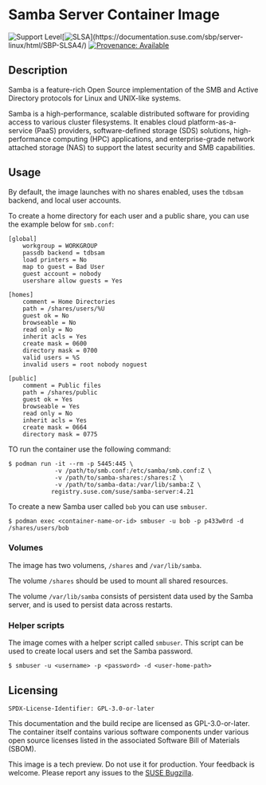 # Samba Server Container Image

![Support Level](https://img.shields.io/badge/Support_Level-techpreview-blue)[![SLSA](https://img.shields.io/badge/SLSA_(v1.0)-Build_L3-Green)](https://documentation.suse.com/sbp/server-linux/html/SBP-SLSA4/)
[![Provenance: Available](https://img.shields.io/badge/Provenance-Available-Green)](https://documentation.suse.com/container/all/html/Container-guide/index.html#container-verify)

## Description

Samba is a feature-rich Open Source implementation of the SMB and Active Directory
protocols for Linux and UNIX-like systems.

Samba is a high-performance, scalable distributed software for providing access to
various cluster filesystems. It enables cloud platform-as-a-service (PaaS) providers,
software-defined storage (SDS) solutions, high-performance computing (HPC) applications,
and enterprise-grade network attached storage (NAS) to support the latest security and
SMB capabilities.

## Usage

By default, the image launches with no shares enabled, uses the `tdbsam` backend, and local user accounts.

To create a home directory for each user and a public share, you can use the example below for `smb.conf`:

```
[global]
	workgroup = WORKGROUP
	passdb backend = tdbsam
	load printers = No
	map to guest = Bad User
	guest account = nobody
	usershare allow guests = Yes

[homes]
	comment = Home Directories
	path = /shares/users/%U
	guest ok = No
	browseable = No
	read only = No
	inherit acls = Yes
	create mask = 0600
	directory mask = 0700
	valid users = %S
	invalid users = root nobody noguest

[public]
	comment = Public files
	path = /shares/public
	guest ok = Yes
	browseable = Yes
	read only = No
	inherit acls = Yes
	create mask = 0664
	directory mask = 0775
```

TO run the container use the following command:

```ShellSession
$ podman run -it --rm -p 5445:445 \
             -v /path/to/smb.conf:/etc/samba/smb.conf:Z \
             -v /path/to/samba-shares:/shares:Z \
             -v /path/to/samba-data:/var/lib/samba:Z \
            registry.suse.com/suse/samba-server:4.21
```

To create a new Samba user called `bob` you can use `smbuser`.

```ShellSession
$ podman exec <container-name-or-id> smbuser -u bob -p p433w0rd -d /shares/users/bob
```

### Volumes

The image has two volumens, `/shares` and `/var/lib/samba`.

The volume `/shares` should be used to mount all shared resources.

The volume `/var/lib/samba` consists of persistent data used by the Samba server,
and is used to persist data across restarts.

### Helper scripts

The image comes with a helper script called `smbuser`. This script can be used
to create local users and set the Samba password.

```ShellSession
$ smbuser -u <username> -p <password> -d <user-home-path>
```

## Licensing

`SPDX-License-Identifier: GPL-3.0-or-later`

This documentation and the build recipe are licensed as GPL-3.0-or-later.
The container itself contains various software components under various open source licenses listed in the associated
Software Bill of Materials (SBOM).

This image is a tech preview. Do not use it for production.
Your feedback is welcome.
Please report any issues to the [SUSE Bugzilla](https://bugzilla.suse.com/enter_bug.cgi?product=SUSE%20Linux%20Enterprise%20Base%20Container%20Images).
